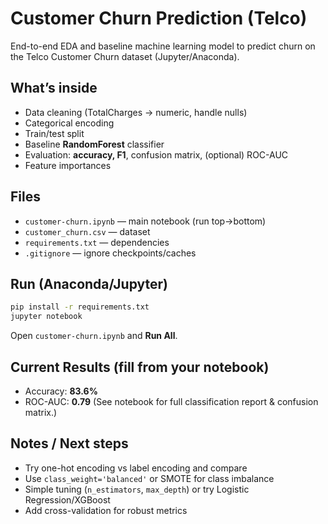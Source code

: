 # Customer Churn Prediction (Telco)

End-to-end EDA and baseline machine learning model to predict churn on the Telco Customer Churn dataset (Jupyter/Anaconda).

## What’s inside
- Data cleaning (TotalCharges → numeric, handle nulls)
- Categorical encoding
- Train/test split
- Baseline **RandomForest** classifier
- Evaluation: **accuracy, F1**, confusion matrix, (optional) ROC-AUC
- Feature importances

## Files
- `customer-churn.ipynb` — main notebook (run top→bottom)
- `customer_churn.csv` — dataset
- `requirements.txt` — dependencies
- `.gitignore` — ignore checkpoints/caches

## Run (Anaconda/Jupyter)
```bash
pip install -r requirements.txt
jupyter notebook
```
Open `customer-churn.ipynb` and **Run All**.

## Current Results (fill from your notebook)
- Accuracy: **83.6%**
- ROC-AUC: **0.79**
(See notebook for full classification report & confusion matrix.)

## Notes / Next steps
- Try one-hot encoding vs label encoding and compare
- Use `class_weight='balanced'` or SMOTE for class imbalance
- Simple tuning (`n_estimators`, `max_depth`) or try Logistic Regression/XGBoost
- Add cross-validation for robust metrics
